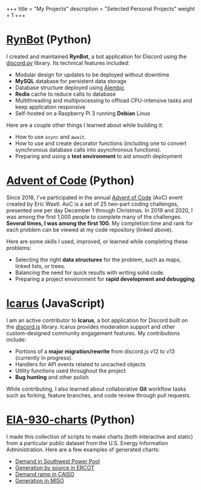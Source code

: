 +++
title = "My Projects"
description = "Selected Personal Projects"
weight = 1
+++

# [RynBot](https://github.com/LaughLax/RynBot) (Python)

I created and maintained **RynBot**, a bot application for Discord using the [discord.py](https://github.com/Rapptz/discord.py) library. Its technical features included:

- Modular design for updates to be deployed without downtime
- **MySQL** database for persistent data storage
- Database structure deployed using [Alembic](https://pypi.org/project/alembic/)
- **Redis** cache to reduce calls to database
- Multithreading and multiprocessing to offload CPU-intensive tasks and keep application responsive
- Self-hosted on a Raspberry Pi 3 running **Debian** Linux

Here are a couple other things I learned about while building it:

- How to use `async` and `await`.
- How to use and create decorator functions (including one to convert synchronous database calls into asynchronous functions).
- Preparing and using a **test environment** to aid smooth deployment

# [Advent of Code](https://github.com/LaughLax/Advent-of-Code) (Python)

Since 2018, I've participated in the annual [Advent of Code](https://adventofcode.com/) (AoC) event created by Eric Wastl. AoC is a set of 25 two-part coding challenges, presented one per day December 1 through Christmas. In 2019 and 2020, I was among the first 1,000 people to complete many of the challenges. **Several times, I was among the first 100.** My completion time and rank for each problem can be viewed at my code repository (linked above).

Here are some skills I used, improved, or learned while completing these problems:

- Selecting the right **data structures** for the problem, such as maps, linked lists, or trees.
- Balancing the need for quick results with writing solid code.
- Preparing a project environment for **rapid development and debugging**.

# [Icarus](https://github.com/gaiwecoor/icarus4) (JavaScript)

I am an active contributor to **Icarus**, a bot application for Discord built on the [discord.js](https://discord.js.org/) library. Icarus provides moderation support and other custom-designed community engagement features. My contributions include:

- Portions of a **major migration/rewrite** from discord.js v12 to v13 (currently in progress).
- Handlers for API events related to uncached objects
- Utility functions used throughout the project
- **Bug hunting** and other polish

While contributing, I also learned about collaborative **Git** workflow tasks such as forking, feature branches, and code review through pull requests.

# [EIA-930-charts](https://github.com/LaughLax/EIA-930-charts) (Python)

I made this collection of scripts to make charts (both interactive and static) from a particular public dataset from the U.S. Energy Information Administration. Here are a few examples of generated charts:

- [Demand in Southwest Power Pool](/SWPP_EIA_930_Demand_Heatmap.png)
- [Generation by source in ERCOT](/ERCO_EIA_930_Generation_Sources.html)
- [Demand ramp in CAISO](/CISO_EIA_930_Demand_Ramp_Heatmap.png)
- [Generation in MISO](/MISO_EIA_930_Generation_Heatmap.png)
